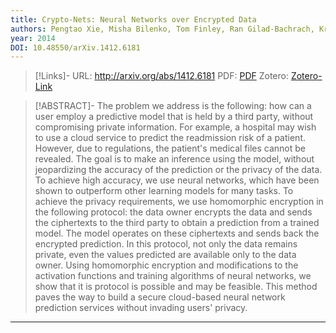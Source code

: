 ```yaml
---
title: Crypto-Nets: Neural Networks over Encrypted Data
authors: Pengtao Xie, Misha Bilenko, Tom Finley, Ran Gilad-Bachrach, Kristin Lauter, Michael Naehrig
year: 2014
DOI: 10.48550/arXiv.1412.6181
---
```


>[!Links]-
>URL: http://arxiv.org/abs/1412.6181
>PDF: [PDF](xie2014.pdf)
>Zotero: [Zotero-Link](zotero://select/items/@xie2014)

>[!ABSTRACT]-
>The problem we address is the following: how can a user employ a predictive model that is held by a third party, without compromising private information. For example, a hospital may wish to use a cloud service to predict the readmission risk of a patient. However, due to regulations, the patient's medical files cannot be revealed. The goal is to make an inference using the model, without jeopardizing the accuracy of the prediction or the privacy of the data. To achieve high accuracy, we use neural networks, which have been shown to outperform other learning models for many tasks. To achieve the privacy requirements, we use homomorphic encryption in the following protocol: the data owner encrypts the data and sends the ciphertexts to the third party to obtain a prediction from a trained model. The model operates on these ciphertexts and sends back the encrypted prediction. In this protocol, not only the data remains private, even the values predicted are available only to the data owner. Using homomorphic encryption and modifications to the activation functions and training algorithms of neural networks, we show that it is protocol is possible and may be feasible. This method paves the way to build a secure cloud-based neural network prediction services without invading users' privacy.

---

